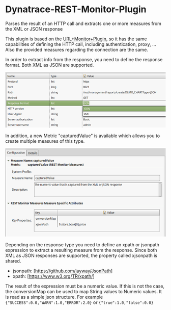 # Dynatrace-REST-Monitor-Plugin
Parses the result of an HTTP call and extracts one or more measures from the XML or JSON response

This plugin is based on the [URL+Monitor+Plugin](https://community.dynatrace.com/community/display/DL/URL+Monitor+Plugin+Community+Edition), so it has the same capabilities of defining the HTTP call, including authentication, proxy, ... Also the provided measures regarding the connection are the same.

In order to extract info from the response, you need to define the response format. Both XML as JSON are supported.

![Format](screenshots/plugin-settings.png)

In addition, a new Metric "capturedValue" is available which allows you to create multiple measures of this type.

![Measure capturedValue](screenshots/captured-value-measure.png)

Depending on the response type you need to define an xpath or jsonpath expression to extract a resulting measure from the response. Since both XML as JSON responses are supported, the property called xjsonpath is shared.
- jsonpath: [https://github.com/jayway/JsonPath]
- xpath: [https://www.w3.org/TR/xpath/]

The result of the expression must be a numeric value. If this is not the case, the conversionMap can be used to map String values to Numeric values. It is read as a simple json structure. For example `{"SUCCESS":0.0,"WARN":1.0,"ERROR":2.0}` or `{"true":1.0,"false":0.0}`
